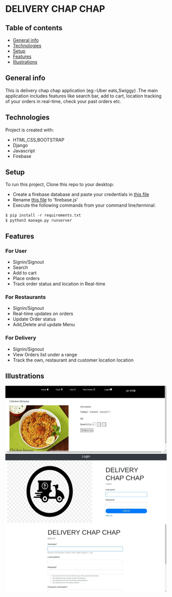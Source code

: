# DELIVERY CHAP CHAP

## Table of contents
* [General info](#general-info)
* [Technologies](#technologies)
* [Setup](#setup)
* [Features](#features)
* [Illustrations](#illustrations)

## General info
This is delivery chap chap application (eg:-Uber eats,Swiggy) .The main application includes features like search bar, add to cart, location tracking of your orders in real-time, check your past orders etc. 

## Technologies
Project is created with:
* HTML,CSS,BOOTSTRAP
* Django
* Javascript
* Firebase

## Setup
To run this project, Clone this repo to your desktop:

- Create a firebase database and paste your credentials in [this file](./foodkart/static/js/firebase-example.js?raw=true)
- Rename  [this file](./foodkart/static/js/firebase-example.js?raw=true) to 'firebase.js' 
- Execute the following commands from your command line/terminal:
```
$ pip install -r requirements.txt
$ python3 manage.py runserver
```

## Features
### For User
- Signin/Signout
- Search
- Add to cart
- Place orders
- Track order status and location in Real-time
### For Restaurants
- Signin/Signout
- Real-time updates on orders
- Update Order status
- Add,Delete and update Menu
### For Delivery
- Signin/Signout
- View Orders list under a range
- Track the own, restaurant and customer location location

## Illustrations
![Alt text](/pics/cart.png?raw=true)
![Alt text](/pics/login.png?raw=true)
![Alt text](/pics/signup.png?raw=true)

